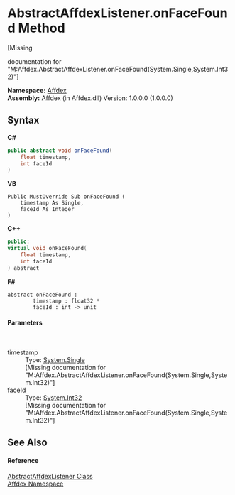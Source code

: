 # AbstractAffdexListener.onFaceFound Method 
 

\[Missing <summary> documentation for "M:Affdex.AbstractAffdexListener.onFaceFound(System.Single,System.Int32)"\]

**Namespace:**&nbsp;<a href="b8038333-b12e-8ea1-a2ce-74c8d611fa89">Affdex</a><br />**Assembly:**&nbsp;Affdex (in Affdex.dll) Version: 1.0.0.0 (1.0.0.0)

## Syntax

**C#**<br />
``` C#
public abstract void onFaceFound(
	float timestamp,
	int faceId
)
```

**VB**<br />
``` VB
Public MustOverride Sub onFaceFound ( 
	timestamp As Single,
	faceId As Integer
)
```

**C++**<br />
``` C++
public:
virtual void onFaceFound(
	float timestamp, 
	int faceId
) abstract
```

**F#**<br />
``` F#
abstract onFaceFound : 
        timestamp : float32 * 
        faceId : int -> unit 

```


#### Parameters
&nbsp;<dl><dt>timestamp</dt><dd>Type: <a href="http://msdn2.microsoft.com/en-us/library/3www918f" target="_blank">System.Single</a><br />\[Missing <param name="timestamp"/> documentation for "M:Affdex.AbstractAffdexListener.onFaceFound(System.Single,System.Int32)"\]</dd><dt>faceId</dt><dd>Type: <a href="http://msdn2.microsoft.com/en-us/library/td2s409d" target="_blank">System.Int32</a><br />\[Missing <param name="faceId"/> documentation for "M:Affdex.AbstractAffdexListener.onFaceFound(System.Single,System.Int32)"\]</dd></dl>

## See Also


#### Reference
<a href="ea929df2-5ee6-98f4-4f55-53be098b6a2d">AbstractAffdexListener Class</a><br /><a href="b8038333-b12e-8ea1-a2ce-74c8d611fa89">Affdex Namespace</a><br />